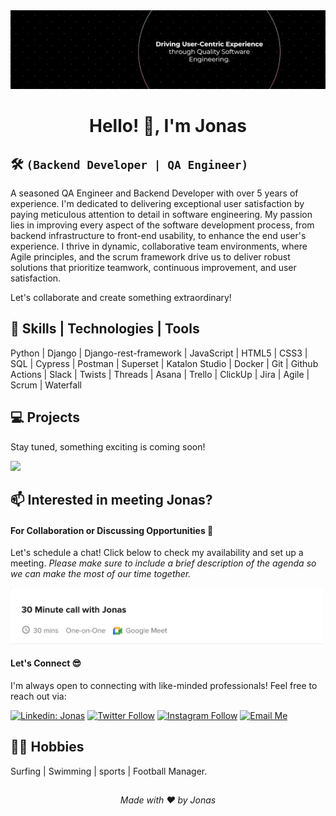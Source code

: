 <img src="assets/media/jonasjon.png" size="500">

<h1 align="center"> Hello! 👋, I'm Jonas</h1>

## 🛠️ **`(Backend Developer | QA Engineer)`**

A seasoned QA Engineer and Backend Developer with over 5 years of experience. I'm dedicated to delivering exceptional user satisfaction by paying meticulous attention to detail in software engineering. My passion lies in improving every aspect of the software development process, from backend infrastructure to front-end usability, to enhance the end user's experience. I thrive in dynamic, collaborative team environments, where Agile principles, and the scrum framework drive us to deliver robust solutions that prioritize teamwork, continuous improvement, and user satisfaction.

Let's collaborate and create something extraordinary!



## 🔧 Skills | Technologies | Tools
Python | Django | Django-rest-framework | JavaScript | HTML5 | CSS3 | SQL | Cypress | Postman | Superset | Katalon Studio | Docker | Git | Github Actions | Slack | Twists | Threads | Asana | Trello | ClickUp | Jira | Agile | Scrum | Waterfall

## 💻 Projects

<!-- Start Project Cards -->

Stay tuned, something exciting is coming soon!

<!-- End Project Cards -->

[<img src="https://custom-icon-badges.demolab.com/badge/-View%20More-blue?style=for-the-badge&logo=smile&logoColor=white"/>](https://github.io/thejonasjon)


## 📫 Interested in meeting Jonas?

#### For Collaboration or Discussing Opportunities 🤝
Let's schedule a chat! Click below to check my availability and set up a meeting.
*Please make sure to include a brief description of the agenda so we can make the most of our time together.*

<a href="https://calendly.com/thejonasjon/30min" target="_blank"><img width="500" alt="jonas meet_link" src="assets/media/meeting_with_thejonasjon.png"></a>

#### Let's Connect 😎
I'm always open to connecting with like-minded professionals!
Feel free to reach out via:

[![Linkedin: Jonas](https://img.shields.io/badge/-LinkedIn-blue?style=flat-square&logo=Linkedin&logoColor=white&link=https://www.linkedin.com/in/anmol-p-singh/)](https://www.linkedin.com/in/thejonasjon/)
[![Twitter Follow](https://img.shields.io/twitter/follow/thejonasjon?label=Follow&color=%bdc3c7)](https://twitter.com/intent/follow?screen_name=thejonasjon)
[![Instagram Follow](https://img.shields.io/badge/-Instagram?style=social&logo=Instagram&logoColor=%23EA4335&label=Instagram&color=%bdc3c7)](https://www.instagram.com/thejonasjon/)
[![Email Me](https://img.shields.io/badge/Email%20Me-%23EA4335?style=social&logo=Gmail&logoColor=%23EA4335&color=%232c3e50)](mailto:jonas.humenu@gmail.com)

  
## 🏄‍♂️ Hobbies
Surfing | Swimming | sports | Football Manager.

##
<p align="center"> <i><a href="https://github.com/thejonasjon/" style="text-decoration: none; color: inherit;">Made with ❤️ by Jonas</a></i></p>
